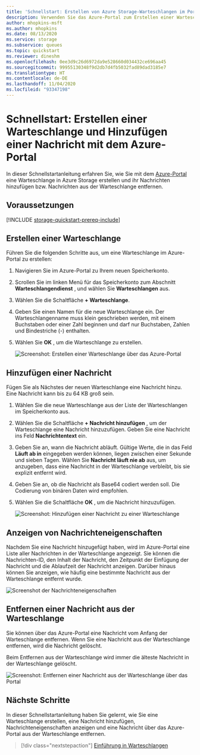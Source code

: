 ```yaml
---
title: 'Schnellstart: Erstellen von Azure Storage-Warteschlangen im Portal'
description: Verwenden Sie das Azure-Portal zum Erstellen einer Warteschlange. Verwenden Sie anschließend das Azure-Portal, um eine Nachricht hinzuzufügen, die Eigenschaften der Nachricht anzuzeigen und die Nachricht aus der Warteschlange zu entfernen.
author: mhopkins-msft
ms.author: mhopkins
ms.date: 08/13/2020
ms.service: storage
ms.subservice: queues
ms.topic: quickstart
ms.reviewer: dineshm
ms.openlocfilehash: 0ee3d9c26d6972da9e528660d034432ce696aa45
ms.sourcegitcommit: 99955130348f9d2db7d4fb5032fad89dad3185e7
ms.translationtype: HT
ms.contentlocale: de-DE
ms.lasthandoff: 11/04/2020
ms.locfileid: "93347198"
---
```

# <a name="quickstart-create-a-queue-and-add-a-message-with-the-azure-portal"></a>Schnellstart: Erstellen einer Warteschlange und Hinzufügen einer Nachricht mit dem Azure-Portal

In dieser Schnellstartanleitung erfahren Sie, wie Sie mit dem [Azure-Portal](https://portal.azure.com/) eine Warteschlange in Azure Storage erstellen und ihr Nachrichten hinzufügen bzw. Nachrichten aus der Warteschlange entfernen.

## <a name="prerequisites"></a>Voraussetzungen

[!INCLUDE [storage-quickstart-prereq-include](../../../includes/storage-quickstart-prereq-include.md)]

## <a name="create-a-queue"></a>Erstellen einer Warteschlange

Führen Sie die folgenden Schritte aus, um eine Warteschlange im Azure-Portal zu erstellen:

1. Navigieren Sie im Azure-Portal zu Ihrem neuen Speicherkonto.
2. Scrollen Sie im linken Menü für das Speicherkonto zum Abschnitt **Warteschlangendienst** , und wählen Sie **Warteschlangen** aus.
3. Wählen Sie die Schaltfläche **+ Warteschlange**.
4. Geben Sie einen Namen für die neue Warteschlange ein. Der Warteschlangenname muss klein geschrieben werden, mit einem Buchstaben oder einer Zahl beginnen und darf nur Buchstaben, Zahlen und Bindestriche (-) enthalten.
6. Wählen Sie **OK** , um die Warteschlange zu erstellen.

    ![Screenshot: Erstellen einer Warteschlange über das Azure-Portal](media/storage-quickstart-queues-portal/create-queue.png)

## <a name="add-a-message"></a>Hinzufügen einer Nachricht

Fügen Sie als Nächstes der neuen Warteschlange eine Nachricht hinzu. Eine Nachricht kann bis zu 64 KB groß sein.

1. Wählen Sie die neue Warteschlange aus der Liste der Warteschlangen im Speicherkonto aus.
1. Wählen Sie die Schaltfläche **+ Nachricht hinzufügen** , um der Warteschlange eine Nachricht hinzuzufügen. Geben Sie eine Nachricht ins Feld **Nachrichtentext** ein.
1. Geben Sie an, wann die Nachricht abläuft. Gültige Werte, die in das Feld **Läuft ab in** eingegeben werden können, liegen zwischen einer Sekunde und sieben Tagen. Wählen Sie **Nachricht läuft nie ab** aus, um anzugeben, dass eine Nachricht in der Warteschlange verbleibt, bis sie explizit entfernt wird.
1. Geben Sie an, ob die Nachricht als Base64 codiert werden soll. Die Codierung von binären Daten wird empfohlen.
1. Wählen Sie die Schaltfläche **OK** , um die Nachricht hinzuzufügen.

    ![Screenshot: Hinzufügen einer Nachricht zu einer Warteschlange](media/storage-quickstart-queues-portal/add-message.png)

## <a name="view-message-properties"></a>Anzeigen von Nachrichteneigenschaften

Nachdem Sie eine Nachricht hinzugefügt haben, wird im Azure-Portal eine Liste aller Nachrichten in der Warteschlange angezeigt. Sie können die Nachrichten-ID, den Inhalt der Nachricht, den Zeitpunkt der Einfügung der Nachricht und die Ablaufzeit der Nachricht anzeigen. Darüber hinaus können Sie anzeigen, wie häufig eine bestimmte Nachricht aus der Warteschlange entfernt wurde.

![Screenshot der Nachrichteneigenschaften](media/storage-quickstart-queues-portal/view-message-properties.png)

## <a name="dequeue-a-message"></a>Entfernen einer Nachricht aus der Warteschlange

Sie können über das Azure-Portal eine Nachricht vom Anfang der Warteschlange entfernen. Wenn Sie eine Nachricht aus der Warteschlange entfernen, wird die Nachricht gelöscht.

Beim Entfernen aus der Warteschlange wird immer die älteste Nachricht in der Warteschlange gelöscht.

![Screenshot: Entfernen einer Nachricht aus der Warteschlange über das Portal](media/storage-quickstart-queues-portal/dequeue-message.png)

## <a name="next-steps"></a>Nächste Schritte

In dieser Schnellstartanleitung haben Sie gelernt, wie Sie eine Warteschlange erstellen, eine Nachricht hinzufügen, Nachrichteneigenschaften anzeigen und eine Nachricht über das Azure-Portal aus der Warteschlange entfernen.

> [!div class="nextstepaction"]
> [Einführung in Warteschlangen](storage-queues-introduction.md)
